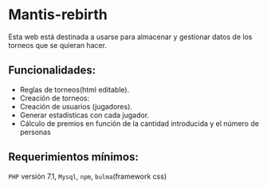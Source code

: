 # Mantis-rebirth
Esta web está destinada a usarse para almacenar y gestionar datos de los torneos que se quieran hacer.
## Funcionalidades:
* Reglas de torneos(html editable).
* Creación de torneos:
* Creación de usuarios (jugadores).
* Generar estadísticas con cada jugador.
* Cálculo de premios en función de la cantidad introducida y el número de personas

## Requerimientos mínimos:
`PHP` versión 7.1, `Mysql`, `npm`, `bulma`(framework css)

